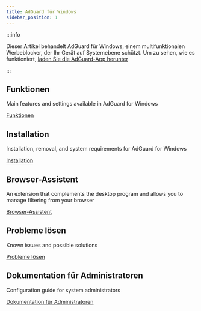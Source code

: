 ```yaml
---
title: AdGuard für Windows
sidebar_position: 1
---
```


:::info

Dieser Artikel behandelt AdGuard für Windows, einem multifunktionalen Werbeblocker, der Ihr Gerät auf Systemebene schützt. Um zu sehen, wie es funktioniert, [laden Sie die AdGuard-App herunter](https://agrd.io/download-kb-adblock)

:::

## Funktionen

Main features and settings available in AdGuard for Windows

[Funktionen](/adguard-for-windows/features/features.md)

## Installation

Installation, removal, and system requirements for AdGuard for Windows

[Installation](/adguard-for-windows/installation.md)

## Browser-Assistent

An extension that complements the desktop program and allows you to manage filtering from your browser

[Browser-Assistent](/adguard-for-windows/browser-assistant.md)

## Probleme lösen

Known issues and possible solutions

[Probleme lösen](/adguard-for-windows/solving-problems/solving-problems.md)

## Dokumentation für Administratoren

Configuration guide for system administrators

[Dokumentation für Administratoren](/adguard-for-windows/admins-documentation.md)
